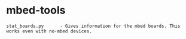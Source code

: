 # mbed-tools
````
stat_boards.py      - Gives information for the mbed boards. This works even with no-mbed devices.



````
